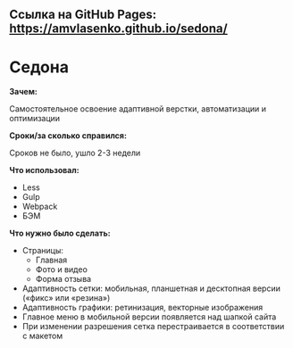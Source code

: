 ## Ссылка на GitHub Pages: https://amvlasenko.github.io/sedona/
# Седона

**Зачем:**

Самостоятельное освоение адаптивной верстки, автоматизации и оптимизации

**Сроки/за сколько справился:**

Сроков не было, ушло 2-3 недели

**Что использовал:**

- Less
- Gulp
- Webpack
- БЭМ

**Что нужно было сделать:**

- Страницы:
  - Главная
  - Фото и видео
  - Форма отзыва
- Адаптивность сетки: мобильная, планшетная и десктопная версии («фикс» или «резина»)
- Адаптивность графики: ретинизация, векторные изображения
- Главное меню в мобильной версии появляется над шапкой сайта
- При изменении разрешения сетка перестраивается в соответствии с макетом
